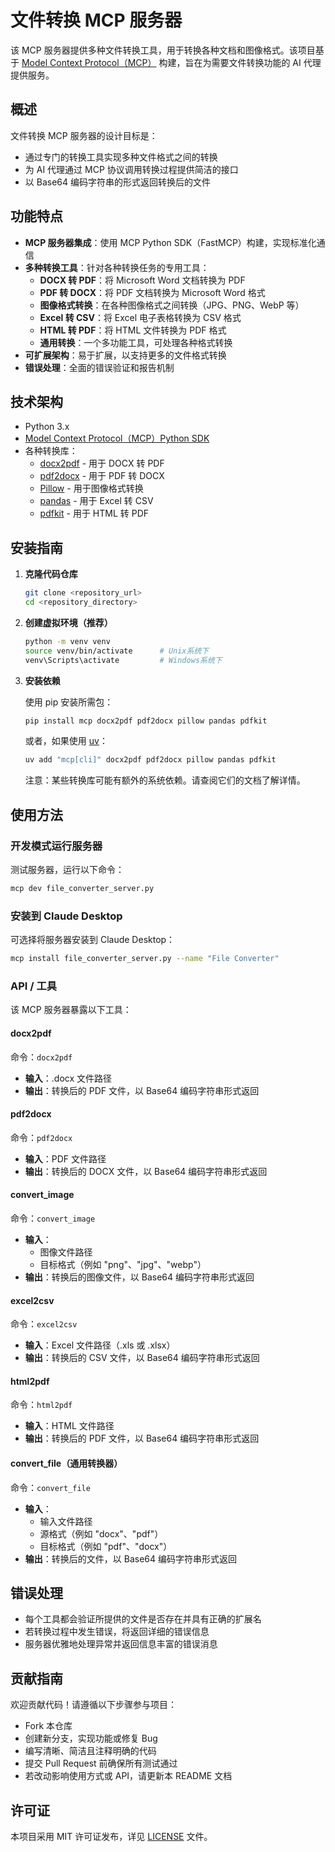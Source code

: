 # 文件转换 MCP 服务器

该 MCP 服务器提供多种文件转换工具，用于转换各种文档和图像格式。该项目基于 [Model Context Protocol（MCP）](https://modelcontextprotocol.io) 构建，旨在为需要文件转换功能的 AI 代理提供服务。

## 概述

文件转换 MCP 服务器的设计目标是：

- 通过专门的转换工具实现多种文件格式之间的转换
- 为 AI 代理通过 MCP 协议调用转换过程提供简洁的接口
- 以 Base64 编码字符串的形式返回转换后的文件

## 功能特点

- **MCP 服务器集成**：使用 MCP Python SDK（FastMCP）构建，实现标准化通信
- **多种转换工具**：针对各种转换任务的专用工具：
  - **DOCX 转 PDF**：将 Microsoft Word 文档转换为 PDF
  - **PDF 转 DOCX**：将 PDF 文档转换为 Microsoft Word 格式
  - **图像格式转换**：在各种图像格式之间转换（JPG、PNG、WebP 等）
  - **Excel 转 CSV**：将 Excel 电子表格转换为 CSV 格式
  - **HTML 转 PDF**：将 HTML 文件转换为 PDF 格式
  - **通用转换**：一个多功能工具，可处理各种格式转换
- **可扩展架构**：易于扩展，以支持更多的文件格式转换
- **错误处理**：全面的错误验证和报告机制

## 技术架构

- Python 3.x
- [Model Context Protocol（MCP）Python SDK](https://pypi.org/project/mcp/)
- 各种转换库：
  - [docx2pdf](https://pypi.org/project/docx2pdf/) - 用于 DOCX 转 PDF
  - [pdf2docx](https://pypi.org/project/pdf2docx/) - 用于 PDF 转 DOCX
  - [Pillow](https://pypi.org/project/Pillow/) - 用于图像格式转换
  - [pandas](https://pypi.org/project/pandas/) - 用于 Excel 转 CSV
  - [pdfkit](https://pypi.org/project/pdfkit/) - 用于 HTML 转 PDF

## 安装指南

1. **克隆代码仓库**

   ```bash
   git clone <repository_url>
   cd <repository_directory>
   ```

2. **创建虚拟环境（推荐）**

   ```bash
   python -m venv venv
   source venv/bin/activate      # Unix系统下
   venv\Scripts\activate         # Windows系统下
   ```

3. **安装依赖**

   使用 pip 安装所需包：

   ```bash
   pip install mcp docx2pdf pdf2docx pillow pandas pdfkit
   ```

   或者，如果使用 [uv](https://docs.astral.sh/uv/)：

   ```bash
   uv add "mcp[cli]" docx2pdf pdf2docx pillow pandas pdfkit
   ```

   注意：某些转换库可能有额外的系统依赖。请查阅它们的文档了解详情。

## 使用方法

### 开发模式运行服务器

测试服务器，运行以下命令：

```bash
mcp dev file_converter_server.py
```

### 安装到 Claude Desktop

可选择将服务器安装到 Claude Desktop：

```bash
mcp install file_converter_server.py --name "File Converter"
```

### API / 工具

该 MCP 服务器暴露以下工具：

#### docx2pdf
命令：`docx2pdf`
- **输入**：.docx 文件路径
- **输出**：转换后的 PDF 文件，以 Base64 编码字符串形式返回

#### pdf2docx
命令：`pdf2docx`
- **输入**：PDF 文件路径
- **输出**：转换后的 DOCX 文件，以 Base64 编码字符串形式返回

#### convert_image
命令：`convert_image`
- **输入**：
  - 图像文件路径
  - 目标格式（例如 "png"、"jpg"、"webp"）
- **输出**：转换后的图像文件，以 Base64 编码字符串形式返回

#### excel2csv
命令：`excel2csv`
- **输入**：Excel 文件路径（.xls 或 .xlsx）
- **输出**：转换后的 CSV 文件，以 Base64 编码字符串形式返回

#### html2pdf
命令：`html2pdf`
- **输入**：HTML 文件路径
- **输出**：转换后的 PDF 文件，以 Base64 编码字符串形式返回

#### convert_file（通用转换器）
命令：`convert_file`
- **输入**：
  - 输入文件路径
  - 源格式（例如 "docx"、"pdf"）
  - 目标格式（例如 "pdf"、"docx"）
- **输出**：转换后的文件，以 Base64 编码字符串形式返回

## 错误处理

- 每个工具都会验证所提供的文件是否存在并具有正确的扩展名
- 若转换过程中发生错误，将返回详细的错误信息
- 服务器优雅地处理异常并返回信息丰富的错误消息

## 贡献指南

欢迎贡献代码！请遵循以下步骤参与项目：

- Fork 本仓库
- 创建新分支，实现功能或修复 Bug
- 编写清晰、简洁且注释明确的代码
- 提交 Pull Request 前确保所有测试通过
- 若改动影响使用方式或 API，请更新本 README 文档

## 许可证

本项目采用 MIT 许可证发布，详见 [LICENSE](LICENSE) 文件。 
